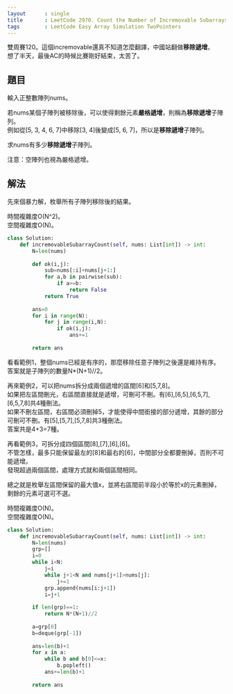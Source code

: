 ```yaml
---
layout      : single
title       : LeetCode 2970. Count the Number of Incremovable Subarrays I
tags        : LeetCode Easy Array Simulation TwoPointers
---
```

雙周賽120。這個incremovable還真不知道怎麼翻譯，中國站翻做**移除遞增**。  
想了半天，最後AC的時候比賽剛好結束，太苦了。  

## 題目

輸入正整數陣列nums。  

若nums某個子陣列被移除後，可以使得剩餘元素**嚴格遞增**，則稱為**移除遞增**子陣列。  
例如從[5, 3, 4, 6, 7]中移除[3, 4]後變成[5, 6, 7]，所以是**移除遞增**子陣列。  

求nums有多少**移除遞增**子陣列。  

注意：空陣列也視為嚴格遞增。  

## 解法

先來個暴力解，枚舉所有子陣列移除後的結果。  

時間複雜度O(N^2)。  
空間複雜度O(N)。  

```python
class Solution:
    def incremovableSubarrayCount(self, nums: List[int]) -> int:
        N=len(nums)
        
        def ok(i,j):
            sub=nums[:i]+nums[j+1:]
            for a,b in pairwise(sub):
                if a>=b:
                    return False
            return True
        
        ans=0
        for i in range(N):
            for j in range(i,N):
                if ok(i,j):
                    ans+=1
                    
        return ans
```

看看範例1，整個nums已經是有序的，那麼移除任意子陣列之後還是維持有序。  
答案就是子陣列的數量N\*(N+1)//2。  

再來範例2，可以把nums拆分成兩個遞增的區間[6]和[5,7,8]。  
如果把左區間刪光，右區間直接就是遞增，可刪可不刪。有[6],[6,5],[6,5,7],[6,5,7,8]共4種刪法。  
如果不刪左區間，右區間必須刪掉5，才能使得中間銜接的部分遞增，其餘的部分可刪可不刪。有[5],[5,7],[5,7,8]共3種刪法。  
答案共是4+3=7種。  

再看範例3，可拆分成四個區間[8],[7],[6],[6]。  
不管怎樣，最多只能保留最左的[8]和最右的[6]，中間部分全都要刪掉，否則不可能遞增。  
發現超過兩個區間，處理方式就和兩個區間相同。  

總之就是枚舉左區間保留的最大值x，並將右區間前半段小於等於x的元素刪掉，剩餘的元素可選可不選。  

時間複雜度O(N)。  
空間複雜度O(N)。  

```python
class Solution:
    def incremovableSubarrayCount(self, nums: List[int]) -> int:
        N=len(nums)
        grp=[]
        i=0
        while i<N:
            j=i
            while j+1<N and nums[j+1]>nums[j]:
                j+=1
            grp.append(nums[i:j+1])            
            i=j+1
            
        if len(grp)==1:
            return N*(N+1)//2
        
        a=grp[0]
        b=deque(grp[-1])
        
        ans=len(b)+1
        for x in a:
            while b and b[0]<=x:
                b.popleft()
            ans+=len(b)+1
            
        return ans
```
